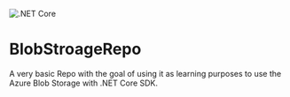 ![.NET Core](https://github.com/sebainones/CosmosDbRepo/workflows/.NET%20Core/badge.svg)

# BlobStroageRepo
A very basic Repo with the goal of using it as learning purposes to use the Azure Blob Storage with .NET Core SDK.
